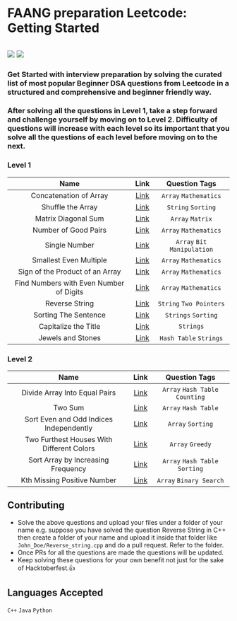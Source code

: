 # FAANG preparation Leetcode: Getting Started
## ![](https://img.shields.io/badge/Level-Beginner-blue) ![](https://img.shields.io/badge/Problem-Solving-brightgreen)
### Get Started with interview preparation by solving the curated list of most popular Beginner DSA questions from Leetcode in a structured and comprehensive and beginner friendly way.
### After solving all the questions in Level 1, take a step forward and challenge yourself by moving on to Level 2. Difficulty of questions will increase with each level so its important that you solve all the questions of each level before moving on to the next.

### Level 1
Name         | Link     | Question Tags | 
| :---------------: | :---------------: | :---------------:|
|Concatenation of Array      | [Link](https://leetcode.com/problems/concatenation-of-array/) | `Array` `Mathematics` |
| Shuffle the Array | [Link](https://leetcode.com/problems/shuffle-the-array/) | `String` `Sorting` |
| Matrix Diagonal Sum | [Link](https://leetcode.com/problems/matrix-diagonal-sum/) | `Array` `Matrix`|
| Number of Good Pairs | [Link](https://leetcode.com/problems/number-of-good-pairs/) | `Array` `Mathematics` |
| Single Number | [Link](https://leetcode.com/problems/single-number/) | `Array` `Bit Manipulation` |
| Smallest Even Multiple | [Link](https://leetcode.com/problems/smallest-even-multiple/) | `Array` `Mathematics` |
| Sign of the Product of an Array | [Link](https://leetcode.com/problems/sign-of-the-product-of-an-array/) | `Array` `Mathematics` |
| Find Numbers with Even Number of Digits      | [Link](https://leetcode.com/problems/find-numbers-with-even-number-of-digits/) | `Array` `Mathematics` |
| Reverse String | [Link](https://leetcode.com/problems/reverse-string/) | `String` `Two Pointers` |
| Sorting The Sentence | [Link](https://leetcode.com/problems/sorting-the-sentence/) | `Strings` `Sorting` |
| Capitalize the Title | [Link](https://leetcode.com/problems/capitalize-the-title/) | `Strings` |
| Jewels and Stones | [Link](https://leetcode.com/problems/jewels-and-stones/) | `Hash Table` `Strings` |



### Level 2
Name         | Link     | Question Tags | 
| :---------------: | :---------------: | :---------------:|
| Divide Array Into Equal Pairs | [Link](https://leetcode.com/problems/divide-array-into-equal-pairs/) |`Array` `Hash Table` `Counting`|
|  Two Sum | [Link](https://leetcode.com/problems/two-sum/) | `Array` `Hash Table` |
|Sort Even and Odd Indices Independently | [Link](https://leetcode.com/problems/sort-even-and-odd-indices-independently/) | `Array` `Sorting` |
| Two Furthest Houses With Different Colors | [Link](https://leetcode.com/problems/two-furthest-houses-with-different-colors/) | `Array` `Greedy` |
| Sort Array by Increasing Frequency | [Link](https://leetcode.com/problems/sort-array-by-increasing-frequency/) | `Array` `Hash Table` `Sorting`|
| Kth Missing Positive Number | [Link](https://leetcode.com/problems/kth-missing-positive-number/) | `Array` `Binary Search` |



## Contributing
* Solve the above questions and upload your files under a folder of your name e.g. suppose you have solved the question Reverse String in C++ then create a folder of your name and upload it inside that folder like `John_Doe/Reverse_string.cpp` and do a pull request. Refer to the folder.
* Once PRs for all the questions are made the questions will be updated.
* Keep solving these questions for your own benefit not just for the sake of Hacktoberfest.👍

## Languages Accepted
`C++` `Java` `Python`




